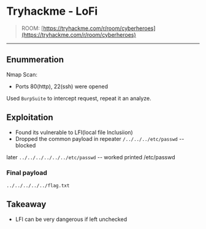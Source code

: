 # Tryhackme - LoFi
> ROOM: [https://tryhackme.com/r/room/cyberheroes](https://tryhackme.com/r/room/cyberheroes)
--------

## Enummeration
Nmap Scan:
- Ports 80(http), 22(ssh) were opened

Used `BurpSuite` to intercept request, repeat it an analyze.
## Exploitation

- Found its vulnerable to LFI(local file Inclusiion)
- Dropped the common payload in repeater `/../../../etc/passwd` -- blocked

later `../../../../../../etc/passwd` -- worked printed /etc/passwd

### Final payload
`../../../../../flag.txt`

## Takeaway
- LFI can be very dangerous if left unchecked
